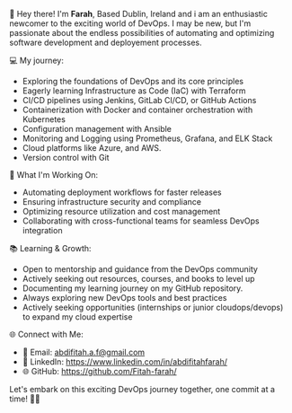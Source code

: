 👋 Hey there!  I'm **Farah**, Based Dublin, Ireland and i am an enthusiastic newcomer to the exciting world of DevOps. I may be new, but I'm passionate about the endless possibilities of automating and optimizing software development and deployement processes.


💻 My journey:
- Exploring the foundations of DevOps and its core principles
- Eagerly learning Infrastructure as Code (IaC) with Terraform
- CI/CD pipelines using Jenkins, GitLab CI/CD, or GitHub Actions
- Containerization with Docker and container orchestration with Kubernetes
- Configuration management with Ansible
- Monitoring and Logging using Prometheus, Grafana, and ELK Stack
- Cloud platforms like Azure, and AWS. 
- Version control with Git

🚀 What I'm Working On:
- Automating deployment workflows for faster releases
- Ensuring infrastructure security and compliance
- Optimizing resource utilization and cost management
- Collaborating with cross-functional teams for seamless DevOps integration

📚 Learning & Growth:
- Open to mentorship and guidance from the DevOps community
- Actively seeking out resources, courses, and books to level up
- Documenting my learning journey on my GitHub repository.
- Always exploring new DevOps tools and best practices
- Actively seeking opportunities (internships or junior cloudops/devops) to expand my cloud expertise

🌐 Connect with Me:
- 📧 Email: abdifitah.a.f@gmail.com
- 🔗 LinkedIn: https://www.linkedin.com/in/abdifitahfarah/
- 🌐 GitHub: https://github.com/Fitah-farah/

Let's embark on this exciting DevOps journey together, one commit at a time! 🚀💡

